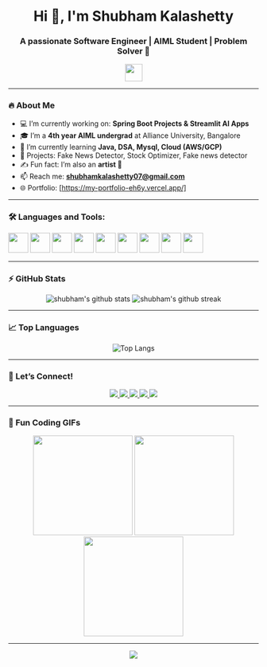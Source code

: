 <h1 align="center">Hi 👋, I'm Shubham Kalashetty</h1>
<h3 align="center">A passionate Software Engineer | AIML Student | Problem Solver 🚀</h3>

<p align="center">
  <img src="https://media.giphy.com/media/hvRJCLFzcasrR4ia7z/giphy.gif" width="35" />
</p>

---

### 🔥 About Me

- 💻 I’m currently working on: **Spring Boot Projects & Streamlit AI Apps**
- 🎓 I’m a **4th year AIML undergrad** at Alliance University, Bangalore
- 🌱 I’m currently learning **Java, DSA, Mysql, Cloud (AWS/GCP)**  
- 🧠 Projects: Fake News Detector, Stock Optimizer, Fake news detector
- ✍️ Fun fact: I’m also an **artist 🎨**
- 📫 Reach me: **shubhamkalashetty07@gmail.com**  
- 🌐 Portfolio: [https://my-portfolio-eh6y.vercel.app/]

---

### 🛠️ Languages and Tools:

<p align="left">
  <img src="https://cdn.jsdelivr.net/gh/devicons/devicon/icons/python/python-original.svg" width="40" height="40"/>
  <img src="https://cdn.jsdelivr.net/gh/devicons/devicon/icons/java/java-original.svg" width="40" height="40"/>
  <img src="https://cdn.jsdelivr.net/gh/devicons/devicon/icons/mysql/mysql-original-wordmark.svg" width="40" height="40"/>
  <img src="https://cdn.jsdelivr.net/gh/devicons/devicon/icons/html5/html5-original.svg" width="40" height="40"/>
  <img src="https://cdn.jsdelivr.net/gh/devicons/devicon/icons/css3/css3-original.svg" width="40" height="40"/>
  <img src="https://cdn.jsdelivr.net/gh/devicons/devicon/icons/javascript/javascript-original.svg" width="40" height="40"/>
  <img src="https://cdn.jsdelivr.net/gh/devicons/devicon/icons/streamlit/streamlit-original.svg" width="40" height="40"/>
  <img src="https://cdn.jsdelivr.net/gh/devicons/devicon/icons/git/git-original.svg" width="40" height="40"/>
  <img src="https://cdn.jsdelivr.net/gh/devicons/devicon/icons/github/github-original.svg" width="40" height="40"/>
</p>

---

### ⚡ GitHub Stats

<p align="center">
  <img src="https://github-readme-stats.vercel.app/api?username=shubh-07-lk&show_icons=true&theme=radical" alt="shubham's github stats" />
  <img src="https://github-readme-streak-stats.herokuapp.com/?user=shubh-07-lk&theme=radical" alt="shubham's github streak" />
</p>

---

### 📈 Top Languages

<p align="center">
  <img src="https://github-readme-stats.vercel.app/api/top-langs/?username=shubh-07-lk&layout=compact&theme=radical" alt="Top Langs" />
</p>

---

### 🤝 Let’s Connect!

<p align="center">
  <a href="https://www.linkedin.com/in/shubham-kalashetty-b02941272/" target="_blank">
    <img src="https://img.shields.io/badge/LinkedIn-blue?style=for-the-badge&logo=linkedin&logoColor=white" />
  </a>
  <a href="mailto:shubhamkalashetty07@gmail.com">
    <img src="https://img.shields.io/badge/Gmail-red?style=for-the-badge&logo=gmail&logoColor=white" />
  </a>
  <a href="https://www.instagram.com/_shubham_lk_/" target="_blank">
    <img src="https://img.shields.io/badge/Instagram-E4405F?style=for-the-badge&logo=instagram&logoColor=white" />
  </a>
  <a href="https://www.hackerrank.com/shubhamkalashet1/" target="_blank">
    <img src="https://img.shields.io/badge/HackerRank-2EC866?style=for-the-badge&logo=HackerRank&logoColor=white" />
  </a>
  <a href="https://leetcode.com/shubham_821/" target="_blank">
    <img src="https://img.shields.io/badge/LeetCode-FFA116?style=for-the-badge&logo=leetcode&logoColor=white" />
  </a>
</p>

---

### 🎉 Fun Coding GIFs

<p align="center">
  <img src="https://media.giphy.com/media/26AHONQ79FdWZhAI0/giphy.gif" width="200"/>
<img src="https://user-images.githubusercontent.com/74038190/212257465-7ce8d493-cac5-494e-982a-5a9deb852c4b.gif" width="200"/> <!-- Java-themed -->
  <img src="https://media.giphy.com/media/LMt9638dO8dftAjtco/giphy.gif" width="200"/>
</p>

---




<p align="center">
  <img src="https://readme-typing-svg.herokuapp.com?font=Fira+Code&duration=4000&pause=1000&color=F7F7F7&center=true&vCenter=true&multiline=true&width=700&lines=Thank+you+for+visiting+my+profile!+👋;Feel+free+to+explore+my+repos+and+connect!+🚀" />
</p>
